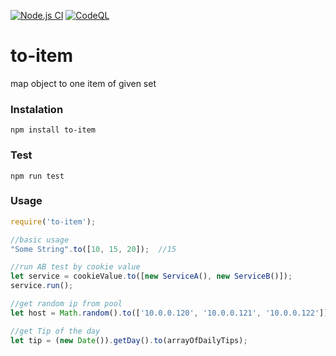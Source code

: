 [![Node.js CI](https://github.com/pavlikm/to-item/actions/workflows/npm-publish.yml/badge.svg)](https://github.com/pavlikm/to-item/actions/workflows/npm-publish.yml)
[![CodeQL](https://github.com/pavlikm/to-item/actions/workflows/codeql-analysis.yml/badge.svg)](https://github.com/pavlikm/to-item/actions/workflows/codeql-analysis.yml)

# to-item
map object to one item of given set

### Instalation
```npm install to-item```

### Test
```npm run test```

### Usage
```javascript
require('to-item');

//basic usage
"Some String".to([10, 15, 20]);  //15

//run AB test by cookie value
let service = cookieValue.to([new ServiceA(), new ServiceB()]);
service.run();

//get random ip from pool
let host = Math.random().to(['10.0.0.120', '10.0.0.121', '10.0.0.122']);

//get Tip of the day
let tip = (new Date()).getDay().to(arrayOfDailyTips);

```
